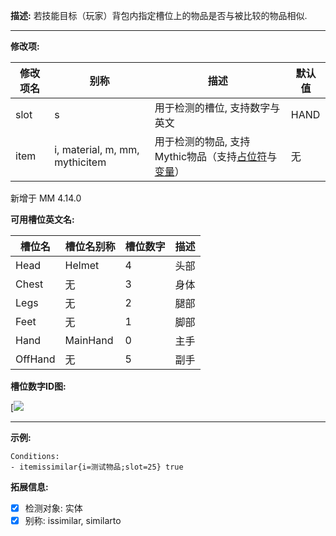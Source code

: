 **描述:** 若技能目标（玩家）背包内指定槽位上的物品是否与被比较的物品相似.

---

**修改项:**

| 修改项名  | 别称           | 描述                      | 默认值 |
| --------- | -------------- | ------------------------- | --- |
| slot | s | 用于检测的槽位, 支持数字与英文 | HAND |
| item | i, material, m, mm, mythicitem | 用于检测的物品, 支持Mythic物品（支持[占位符](/技能/占位符)与[变量](/技能/变量)） | 无 |

新增于 MM 4.14.0

**可用槽位英文名:**

| 槽位名    | 槽位名别称 | 槽位数字 | 描述                                                                                                 |
|---------| - | - | -----------------------------------------------------------------------------------------------------------|
| Head    | Helmet | 4 |  头部 |
| Chest   | 无 | 3 | 身体 |
| Legs    | 无 | 2 | 腿部 |
| Feet    | 无 | 1 | 脚部 |
| Hand    | MainHand | 0 | 主手 |
| OffHand | 无 | 5 | 副手 |

**槽位数字ID图:**

[![](https://ibb.co/FxGjPMM)

---

**示例:**

```
Conditions:
- itemissimilar{i=测试物品;slot=25} true
```

**拓展信息:**

- [x] 检测对象: 实体
- [x] 别称: issimilar, similarto